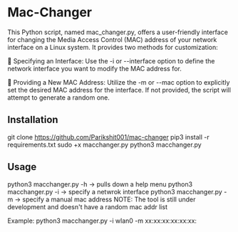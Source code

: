 # Mac-Changer
This Python script, named mac_changer.py, offers a user-friendly interface for changing the Media Access Control (MAC) address of your network interface on a Linux system. It provides two methods for customization:

🥇 Specifying an Interface: Use the -i or --interface option to define the network interface you want to modify the MAC address for.

🥈 Providing a New MAC Address: Utilize the -m or --mac option to explicitly set the desired MAC address for the interface. If not provided, the script will attempt to generate a random one.

## Installation
git clone https://github.com/Parikshit001/mac-changer
pip3 install -r requirements.txt
sudo +x macchanger.py
python3 macchanger.py

## Usage
python3 macchanger.py -h -> pulls down a help menu
python3 macchanger.py -i -> specify a netwrok interface
python3 macchanger.py -m -> specify a manual mac address
NOTE: The tool is still under development and doesn't have a random mac addr list 

Example: 
python3 macchanger.py -i wlan0 -m xx:xx:xx:xx:xx:xx:
